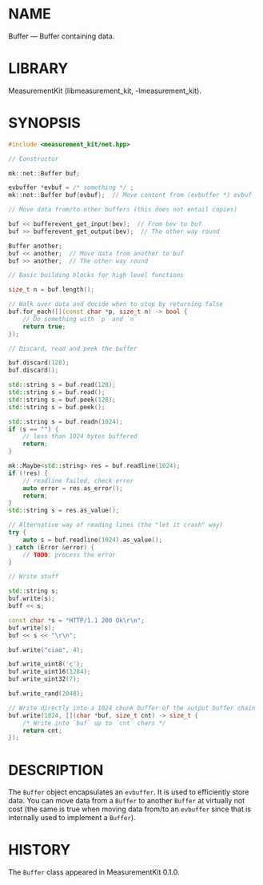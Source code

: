 # NAME
Buffer &mdash; Buffer containing data.

# LIBRARY
MeasurementKit (libmeasurement_kit, -lmeasurement_kit).

# SYNOPSIS

```C++
#include <measurement_kit/net.hpp>

// Constructor

mk::net::Buffer buf;

evbuffer *evbuf = /* something */ ;
mk::net::Buffer buf(evbuf);  // Move content from (evbuffer *) evbuf

// Move data from/to other buffers (this does not entail copies)

buf << bufferevent_get_input(bev);  // From bev to buf
buf >> bufferevent_get_output(bev);  // The other way round

Buffer another;
buf << another;  // Move data from another to buf
buf >> another;  // The other way round

// Basic building blocks for high level functions

size_t n = buf.length();

// Walk over data and decide when to stop by returning false
buf.for_each([](const char *p, size_t n) -> bool {
    // Do something with `p` and `n`
    return true;
});

// Discard, read and peek the buffer

buf.discard(128);
buf.discard();

std::string s = buf.read(128);
std::string s = buf.read();
std::string s = buf.peek(128);
std::string s = buf.peek();

std::string s = buf.readn(1024);
if (s == "") {
    // less than 1024 bytes buffered
    return;
}

mk::Maybe<std::string> res = buf.readline(1024);
if (!res) {
    // readline failed, check error
    auto error = res.as_error();
    return;
}
std::string s = res.as_value();

// Alternative way of reading lines (the "let it crash" way)
try {
    auto s = buf.readline(1024).as_value();
} catch (Error &error) {
    // TODO: process the error
}

// Write stuff

std::string s;
buf.write(s);
buff << s;

const char *s = "HTTP/1.1 200 Ok\r\n";
buf.write(s);
buf << s << "\r\n";

buf.write("ciao", 4);

buf.write_uint8('c');
buf.write_uint16(1284);
buf.write_uint32(7);

buf.write_rand(2048);

// Write directly into a 1024 chunk buffer of the output buffer chain
buf.write(1024, [](char *buf, size_t cnt) -> size_t {
    /* Write into `buf` up to `cnt` chars */
    return cnt;
});
```

# DESCRIPTION

The `Buffer` object encapsulates an `evbuffer`. It is used to efficiently
store data. You can move data from a `Buffer` to another `Buffer` at virtually
not cost (the same is true when moving data from/to an `evbuffer` since
that is internally used to implement a `Buffer`).

# HISTORY

The `Buffer` class appeared in MeasurementKit 0.1.0.
